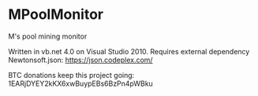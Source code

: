 MPoolMonitor
============

M's pool mining monitor

Written in vb.net 4.0 on Visual Studio 2010.
Requires external dependency Newtonsoft.json: https://json.codeplex.com/

BTC donations keep this project going: 1EARjDYEY2kKX6xwBuypEBs6BzPn4pWBku


